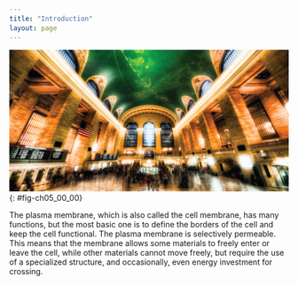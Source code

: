 ```yaml
---
title: "Introduction"
layout: page
---
```



<?cnx.eoc class="summary" title="Sections Summary"?>

<?cnx.eoc class="art-exercise" title="Art Connections"?>

<?cnx.eoc class="multiple-choice" title="Multiple Choice"?>

<?cnx.eoc class="free-response" title="Free Response"?>

 ![This photo shows the hustle and bustle of Grand Central Station.](../resources/Figure_05_00_00.jpg "Despite its seeming hustle and bustle, Grand Central Station functions with a high level of organization: People and objects move from one location to another, they cross or are contained within certain boundaries, and they provide a constant flow as part of larger activity. Analogously, a plasma membrane&#x2019;s functions involve movement within the cell and across boundaries in the process of intracellular and intercellular activities. (credit: modification of work by Randy Le&#x2019;Moine)"){: #fig-ch05_00_00}

The plasma membrane, which is also called the cell membrane, has many functions, but the most basic one is to define the borders of the cell and keep the cell functional. The plasma membrane is selectively permeable. This means that the membrane allows some materials to freely enter or leave the cell, while other materials cannot move freely, but require the use of a specialized structure, and occasionally, even energy investment for crossing.

